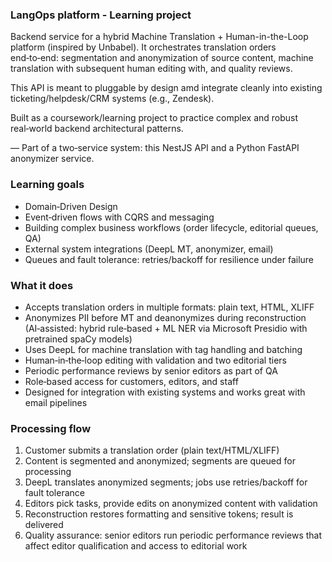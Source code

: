 ### LangOps platform - Learning project

Backend service for a hybrid Machine Translation + Human-in-the-Loop platform (inspired by Unbabel). It orchestrates translation orders end‑to‑end: segmentation and anonymization of source content, machine translation with subsequent human editing with, and quality reviews. 

This API is meant to pluggable by design amd integrate cleanly into existing ticketing/helpdesk/CRM systems (e.g., Zendesk).

Built as a coursework/learning project to practice complex and robust real‑world backend architectural patterns.

— Part of a two‑service system: this NestJS API and a Python FastAPI anonymizer service.

### Learning goals
- Domain‑Driven Design
- Event‑driven flows with CQRS and messaging
- Building complex business workflows (order lifecycle, editorial queues, QA)
- External system integrations (DeepL MT, anonymizer, email)
- Queues and fault tolerance: retries/backoff for resilience under failure

### What it does
- Accepts translation orders in multiple formats: plain text, HTML, XLIFF
- Anonymizes PII before MT and deanonymizes during reconstruction (AI‑assisted: hybrid rule‑based + ML NER via Microsoft Presidio with pretrained spaCy models)
- Uses DeepL for machine translation with tag handling and batching
- Human‑in‑the‑loop editing with validation and two editorial tiers
- Periodic performance reviews by senior editors as part of QA
- Role‑based access for customers, editors, and staff
- Designed for integration with existing systems and works great with email pipelines

### Processing flow
1) Customer submits a translation order (plain text/HTML/XLIFF)
2) Content is segmented and anonymized; segments are queued for processing
3) DeepL translates anonymized segments; jobs use retries/backoff for fault tolerance
4) Editors pick tasks, provide edits on anonymized content with validation
5) Reconstruction restores formatting and sensitive tokens; result is delivered
6) Quality assurance: senior editors run periodic performance reviews that affect editor qualification and access to editorial work
